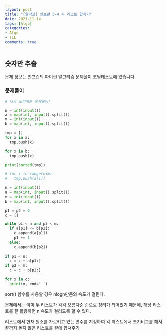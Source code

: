 ```yaml
---
layout: post
title: "[알각코] 인프런 3-4 두 리스트 합치기"
date: 2021-11-14
tags: [Algo]
categories:
- Algo
- TIL
comments: true
---
```


## 숫자만 추출

문제 정보는 인프런의 파이썬 알고리즘 문제풀이 코딩테스트에 있습니다.

### 문제풀이

```python
# 내가 도전해본 문제풀이!

n = int(input())
a = map(int, input().split())
m = int(input())
b = map(int, input().split())

tmp = []
for x in a:
  tmp.push(x)

for x in b:
  tmp.push(x)

print(sorted(tmp))

# for i in range(n+m):
#   tmp.push(a[i])
```

```python
n = int(input())
a = map(int, input().split())
m = int(input())
b = map(int, input().split())

p1 = p2 = 0
c = []

while p1 < n and p2 < m:
  if a[p1] <= b[p2]:
    c.append(a[p1])
    p1 += 1
  else:
    c.append(b[p2])
  
if p1 < n:
  c = c + a[p1:]
if p2 < m:
  c = c + b[p2:]

for x in c:
  print(x, end=' ')
```

sort() 함수를 사용할 경우 nlogn만큼의 속도가 걸린다.

문제에서는 이미 두 리스트가 각각 오름차순 순으로 정리가 되어있기 때문에, 해당 리스트를 잘 활용하면 n 속도가 걸리도록 할 수 있다.

리스트에서 현재 원소를 가르키고 있는 변수를 지정하여 각 리스트에서 크기비교를 해서 끝까지 돌지 않은 리스트를 끝에 합쳐주기
